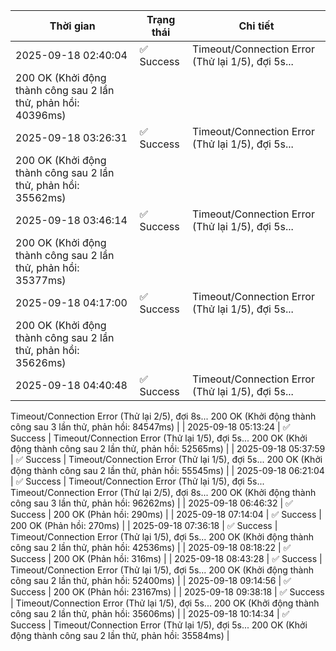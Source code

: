 | Thời gian | Trạng thái | Chi tiết |
|---|---|---|
| 2025-09-18 02:40:04 | ✅ Success | Timeout/Connection Error (Thử lại 1/5), đợi 5s...
200 OK (Khởi động thành công sau 2 lần thử, phản hồi: 40396ms) |
| 2025-09-18 03:26:31 | ✅ Success | Timeout/Connection Error (Thử lại 1/5), đợi 5s...
200 OK (Khởi động thành công sau 2 lần thử, phản hồi: 35562ms) |
| 2025-09-18 03:46:14 | ✅ Success | Timeout/Connection Error (Thử lại 1/5), đợi 5s...
200 OK (Khởi động thành công sau 2 lần thử, phản hồi: 35377ms) |
| 2025-09-18 04:17:00 | ✅ Success | Timeout/Connection Error (Thử lại 1/5), đợi 5s...
200 OK (Khởi động thành công sau 2 lần thử, phản hồi: 35626ms) |
| 2025-09-18 04:40:48 | ✅ Success | Timeout/Connection Error (Thử lại 1/5), đợi 5s...
Timeout/Connection Error (Thử lại 2/5), đợi 8s...
200 OK (Khởi động thành công sau 3 lần thử, phản hồi: 84547ms) |
| 2025-09-18 05:13:24 | ✅ Success | Timeout/Connection Error (Thử lại 1/5), đợi 5s...
200 OK (Khởi động thành công sau 2 lần thử, phản hồi: 52565ms) |
| 2025-09-18 05:37:59 | ✅ Success | Timeout/Connection Error (Thử lại 1/5), đợi 5s...
200 OK (Khởi động thành công sau 2 lần thử, phản hồi: 55545ms) |
| 2025-09-18 06:21:04 | ✅ Success | Timeout/Connection Error (Thử lại 1/5), đợi 5s...
Timeout/Connection Error (Thử lại 2/5), đợi 8s...
200 OK (Khởi động thành công sau 3 lần thử, phản hồi: 96262ms) |
| 2025-09-18 06:46:32 | ✅ Success | 200 OK (Phản hồi: 290ms) |
| 2025-09-18 07:14:04 | ✅ Success | 200 OK (Phản hồi: 270ms) |
| 2025-09-18 07:36:18 | ✅ Success | Timeout/Connection Error (Thử lại 1/5), đợi 5s...
200 OK (Khởi động thành công sau 2 lần thử, phản hồi: 42536ms) |
| 2025-09-18 08:18:22 | ✅ Success | 200 OK (Phản hồi: 316ms) |
| 2025-09-18 08:43:28 | ✅ Success | Timeout/Connection Error (Thử lại 1/5), đợi 5s...
200 OK (Khởi động thành công sau 2 lần thử, phản hồi: 52400ms) |
| 2025-09-18 09:14:56 | ✅ Success | 200 OK (Phản hồi: 23167ms) |
| 2025-09-18 09:38:18 | ✅ Success | Timeout/Connection Error (Thử lại 1/5), đợi 5s...
200 OK (Khởi động thành công sau 2 lần thử, phản hồi: 35606ms) |
| 2025-09-18 10:14:34 | ✅ Success | Timeout/Connection Error (Thử lại 1/5), đợi 5s...
200 OK (Khởi động thành công sau 2 lần thử, phản hồi: 35584ms) |
